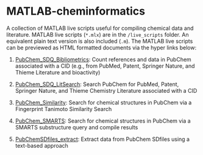 # MATLAB-cheminformatics
A collection of MATLAB live scripts useful for compiling chemical data
and literature. MATLAB live scripts (`*.mlx`) are in the `/live_scripts` folder.
An equivalent plain text version is also included (`.m`). The MATLAB live
scripts can be previewed as HTML formatted documents via the hyper links below:

1. [PubChem_SDQ_Bibliometrics](https://vfscalfani.github.io/MATLAB-cheminformatics/live_scripts_html/PubChem_SDQ_Bibliometrics.html):
Count references and data in PubChem associated with a CID (e.g., from PubMed, Patent, Springer Nature,
and Thieme Literature and bioactivity)

2. [PubChem_SDQ_LitSearch](https://vfscalfani.github.io/MATLAB-cheminformatics/live_scripts_html/PubChem_SDQ_LitSearch.html):
Search PubChem for PubMed, Patent, Springer Nature, and Thieme Chemistry Literature associated with a CID

3. [PubChem_Similarity](https://vfscalfani.github.io/MATLAB-cheminformatics/live_scripts_html/PubChem_Similarity.html):
Search for chemical structures in PubChem via a Fingerprint Tanimoto Similarity Search

4. [PubChem_SMARTS](https://vfscalfani.github.io/MATLAB-cheminformatics/live_scripts_html/PubChem_SMARTS.html):
Search for chemical structures in PubChem via a SMARTS substructure query and compile results

5. [PubChemSDfiles_extract](https://vfscalfani.github.io/MATLAB-cheminformatics/live_scripts_html/PubChemSDfiles_extract.html):
Extract data from PubChem SDfiles using a text-based approach
